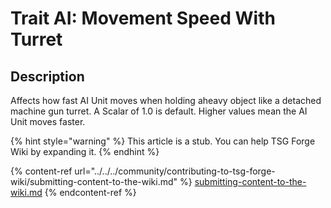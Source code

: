 # Trait AI: Movement Speed With Turret

## Description
Affects how fast AI Unit moves when holding aheavy object like a detached machine gun turret. A Scalar of 1.0 is default. Higher values mean the AI Unit moves faster.

{% hint style="warning" %}
This article is a stub. You can help TSG Forge Wiki by expanding it.
{% endhint %}

{% content-ref url="../../../community/contributing-to-tsg-forge-wiki/submitting-content-to-the-wiki.md" %}
[submitting-content-to-the-wiki.md](../../../community/contributing-to-tsg-forge-wiki/submitting-content-to-the-wiki.md)
{% endcontent-ref %}

